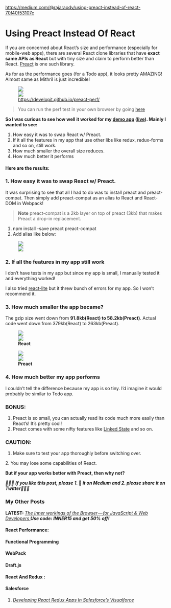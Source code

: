 <a href="https://medium.com/@rajaraodv/using-preact-instead-of-react-70f40f53107c">https://medium.com/@rajaraodv/using-preact-instead-of-react-70f40f53107c</a><div id="articleHeader"><h1>Using Preact Instead Of React</h1></div><p id="56b1">If you are concerned about React’s size and performance (especially for mobile-web apps), there are several React clone libraries that have <strong>exact</strong> <strong>same APIs as React</strong> but with tiny size and claim to perform better than React. <a href="https://preactjs.com/" target="_blank">Preact</a> is one such library.</p><p id="ad7c">As for as the performance goes (for a Todo app), it looks pretty AMAZING! Almost same as Mithril is just incredible!</p><figure id="64b9"><div><div><img src="https://cdn-images-1.medium.com/freeze/max/105/1*5ojdO-TAEqnRE2OQyVHpSw.png?q=20" /><div class="readableLargeImageContainer"><img src="https://cdn-images-1.medium.com/max/2000/1*5ojdO-TAEqnRE2OQyVHpSw.png" /></div><figcaption><a href="https://developit.github.io/preact-perf/" target="_blank">https://developit.github.io/preact-perf/</a></figcaption></figure><blockquote id="5689">You can run the perf test in your own browser by going <a href="https://developit.github.io/preact-perf/" target="_blank">here</a></blockquote><p id="a9be"><strong>So I was curious to see how well it worked for my </strong><a href="https://github.com/rajaraodv/react-redux-blog" target="_blank"><strong>demo app</strong></a><strong> (</strong><a href="https://protected-escarpment-79486.herokuapp.com/" target="_blank"><strong>live</strong></a><strong>). Mainly I wanted to see:</strong></p><ol><li id="f946">How easy it was to swap React w/ Preact.</li><li id="6dc0">If it all the features in my app that use other libs like redux, redux-forms and so on, still work.</li><li id="57c0">How much smaller the overall size reduces.</li><li id="95ca">How much better it performs</li></ol><h4 id="c0a2"><strong>Here are the results:</strong></h4><h3 id="e1c5">1. How easy it was to swap React w/ Preact.</h3><p id="dbd8">It was surprising to see that all I had to do was to install preact and preact-compat. Then simply add preact-compat as an alias to React and React-DOM in Webpack!</p><blockquote id="ece8"><strong>Note</strong> preact-compat is a 2kb layer on top of preact (3kb) that makes Preact a drop-in replacement.</blockquote><ol><li id="7f00">npm install -save preact preact-compat</li><li id="b8b4">Add alias like below:</li></ol><figure id="62ff"><div><div><img src="https://cdn-images-1.medium.com/freeze/max/105/1*vtPX8Z6dAVruCNLB-AcgwQ.png?q=20" /><div class="readableLargeImageContainer"><img src="https://cdn-images-1.medium.com/max/2000/1*vtPX8Z6dAVruCNLB-AcgwQ.png" /></div></figure><h3 id="4ac0">2. If all the features in my app still work</h3><p id="1caa">I don’t have tests in my app but since my app is small, I manually tested it and everything worked!</p><p id="e8a3">I also tried <a href="https://github.com/Lucifier129/react-lite" target="_blank">react-lite</a> but it threw bunch of errors for my app. So I won’t recommend it.</p><h3 id="962f">3. How much smaller the app became?</h3><p id="3ad5">The gzip size went down from <strong>91.8kb(React) to 58.2kb(Preact)</strong>. Actual code went down from 379kb(React) to 263kb(Preact).</p><figure id="113a"><div><div><img src="https://cdn-images-1.medium.com/freeze/max/105/1*IyDtt2ZPcZ3MOuBa4q1YHQ.png?q=20" /><div class="readableLargeImageContainer"><img src="https://cdn-images-1.medium.com/max/2000/1*IyDtt2ZPcZ3MOuBa4q1YHQ.png" /></div><figcaption><strong>React</strong></figcaption></figure><figure id="6be5"><div><div><img src="https://cdn-images-1.medium.com/freeze/max/105/1*YKroxIgqa5BRO0VThxhvKg.png?q=20" /><div class="readableLargeImageContainer"><img src="https://cdn-images-1.medium.com/max/2000/1*YKroxIgqa5BRO0VThxhvKg.png" /></div><figcaption><strong>Preact</strong></figcaption></figure><h3 id="a72b">4. How much better my app performs</h3><p id="6b17">I couldn’t tell the difference because my app is so tiny. I’d imagine it would probably be similar to Todo app.</p><h3 id="33e8">BONUS:</h3><ol><li id="578a">Preact is so small, you can actually read its code much more easily than React’s! It’s pretty cool!</li><li id="25a6">Preact comes with some nifty features like <a href="https://preactjs.com/guide/linked-state" target="_blank">Linked State</a> and so on.</li></ol><h3 id="3bdf">CAUTION:</h3><ol><li id="8bc4">Make sure to test your app thoroughly before switching over.</li></ol><p id="3c25">2. You may lose some capabilities of React.</p><p id="457f"><strong>But if your app works better with Preact, then why not?</strong></p><p id="97c0"><em>🎉🎉🎉 </em><strong><em>If you like this post, please 1. </em>💚 <em>it on Medium and 2. please share it on Twitter</em></strong><em>🎉🎉🎉</em></p><h3 id="f602">My Other Posts</h3><p id="47aa"><strong>LATEST: </strong><a href="https://medium.com/@rajaraodv/the-inner-workings-of-the-browser-for-javascript-web-developers-course-d26f11270f41" target="_blank"><em>The Inner workings of the Browser — for JavaScript & Web Developers </em></a><strong><em>Use code: INNER15 and get 50% off!</em></strong></p><h4 id="2593">React Performance:</h4><h4 id="9f77">Functional Programming</h4><h4 id="bf3f">WebPack</h4><h4 id="5a45">Draft.js</h4><h4 id="7ecd">React And Redux :</h4><h4 id="e0f4">Salesforce</h4><ol><li id="b5ba"><a href="https://medium.com/@rajaraodv/developing-react-redux-apps-in-salesforce-s-visualforce-3ad7be560d1c#.f6bao6mtu" target="_blank"><em>Developing React Redux Apps In Salesforce’s Visualforce</em></a></li></ol>